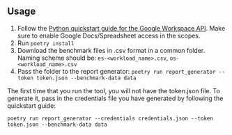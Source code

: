 ## Usage

1. Follow the [Python quickstart guide for the Google Workspace API](https://developers.google.com/docs/api/quickstart/python). Make sure to enable Google Docs/Spreadsheet access in the scopes.
2. Run `poetry install`
3. Download the benchmark files in .csv format in a common folder. Naming scheme should be: `es-<workload_name>.csv`, `os-<workload_name>.csv`
4. Pass the folder to the report generator: `poetry run report_generator --token token.json --benchmark-data data` 

The first time that you run the tool, you will not have the token.json file. To generate it, pass in the credentials file you have generated by following the quickstart guide:

```
poetry run report_generator --credentials credentials.json --token token.json --benchmark-data data
```
